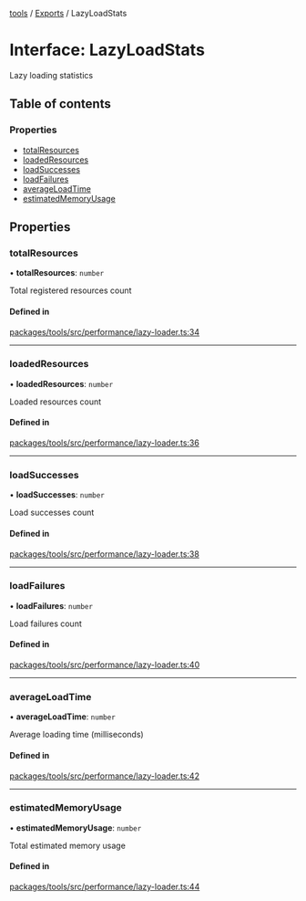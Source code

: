 <!-- 
 ⚠️  AUTO-GENERATED FILE - DO NOT EDIT MANUALLY
 This file is automatically generated by scripts/docs-generator.js
 To make changes, edit the source TypeScript files or update the generator script
-->

[tools](../../) / [Exports](../modules) / LazyLoadStats

# Interface: LazyLoadStats

Lazy loading statistics

## Table of contents

### Properties

- [totalResources](LazyLoadStats#totalresources)
- [loadedResources](LazyLoadStats#loadedresources)
- [loadSuccesses](LazyLoadStats#loadsuccesses)
- [loadFailures](LazyLoadStats#loadfailures)
- [averageLoadTime](LazyLoadStats#averageloadtime)
- [estimatedMemoryUsage](LazyLoadStats#estimatedmemoryusage)

## Properties

### totalResources

• **totalResources**: `number`

Total registered resources count

#### Defined in

[packages/tools/src/performance/lazy-loader.ts:34](https://github.com/woojubb/robota/blob/7a734e73a51e339148a398f7b885cf8701441118/packages/tools/src/performance/lazy-loader.ts#L34)

___

### loadedResources

• **loadedResources**: `number`

Loaded resources count

#### Defined in

[packages/tools/src/performance/lazy-loader.ts:36](https://github.com/woojubb/robota/blob/7a734e73a51e339148a398f7b885cf8701441118/packages/tools/src/performance/lazy-loader.ts#L36)

___

### loadSuccesses

• **loadSuccesses**: `number`

Load successes count

#### Defined in

[packages/tools/src/performance/lazy-loader.ts:38](https://github.com/woojubb/robota/blob/7a734e73a51e339148a398f7b885cf8701441118/packages/tools/src/performance/lazy-loader.ts#L38)

___

### loadFailures

• **loadFailures**: `number`

Load failures count

#### Defined in

[packages/tools/src/performance/lazy-loader.ts:40](https://github.com/woojubb/robota/blob/7a734e73a51e339148a398f7b885cf8701441118/packages/tools/src/performance/lazy-loader.ts#L40)

___

### averageLoadTime

• **averageLoadTime**: `number`

Average loading time (milliseconds)

#### Defined in

[packages/tools/src/performance/lazy-loader.ts:42](https://github.com/woojubb/robota/blob/7a734e73a51e339148a398f7b885cf8701441118/packages/tools/src/performance/lazy-loader.ts#L42)

___

### estimatedMemoryUsage

• **estimatedMemoryUsage**: `number`

Total estimated memory usage

#### Defined in

[packages/tools/src/performance/lazy-loader.ts:44](https://github.com/woojubb/robota/blob/7a734e73a51e339148a398f7b885cf8701441118/packages/tools/src/performance/lazy-loader.ts#L44)
